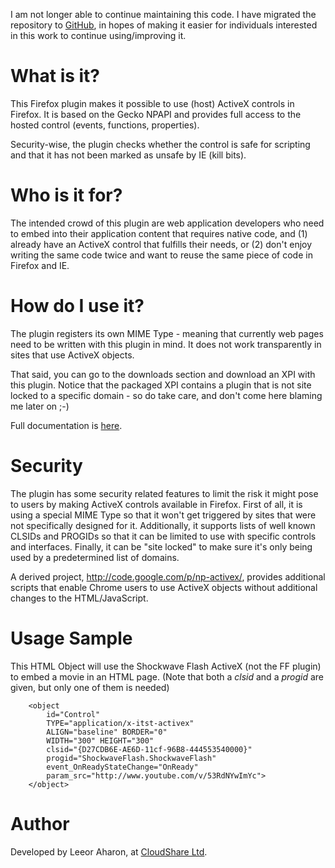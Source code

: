 I am not longer able to continue maintaining this code. I have migrated the repository to [GitHub](https://github.com/leeor/ff-activex-host), in hopes of making it easier for individuals interested in this work to continue using/improving it.


# What is it? #
This Firefox plugin makes it possible to use (host) ActiveX controls in Firefox. It is based on the Gecko NPAPI and provides full access to the hosted control (events, functions, properties).

Security-wise, the plugin checks whether the control is safe for scripting and that it has not been marked as unsafe by IE (kill bits).

# Who is it for? #
The intended crowd of this plugin are web application developers who need to embed into their application content that requires native code, and (1) already have an ActiveX control that fulfills their needs, or (2) don't enjoy writing the same code twice and want to reuse the same piece of code in Firefox and IE.

# How do I use it? #
The plugin registers its own MIME Type - meaning that currently web pages need to be written with this plugin in mind. It does not work transparently in sites that use ActiveX objects.

That said, you can go to the downloads section and download an XPI with this plugin. Notice that the packaged XPI contains a plugin that is not site locked to a specific domain - so do take care, and don't come here blaming me later on ;-)

Full documentation is [here](Documentation.md).

# Security #
The plugin has some security related features to limit the risk it might pose to users by making ActiveX controls available in Firefox. First of all, it is using a special MIME Type so that it won't get triggered by sites that were not specifically designed for it. Additionally, it supports lists of well known CLSIDs and PROGIDs so that it can be limited to use with specific controls and interfaces. Finally, it can be "site locked" to make sure it's only being used by a predetermined list of domains.

A derived project, http://code.google.com/p/np-activex/, provides additional scripts that enable Chrome users to use ActiveX objects without additional changes to the HTML/JavaScript.

# Usage Sample #
This HTML Object will use the Shockwave Flash ActiveX (not the FF plugin) to embed a movie in an HTML page. (Note that both a _clsid_ and a _progid_ are given, but only one of them is needed)
```
	<object
		id="Control"
		TYPE="application/x-itst-activex"
		ALIGN="baseline" BORDER="0"
		WIDTH="300" HEIGHT="300"
		clsid="{D27CDB6E-AE6D-11cf-96B8-444553540000}"
		progid="ShockwaveFlash.ShockwaveFlash"
		event_OnReadyStateChange="OnReady"
		param_src="http://www.youtube.com/v/53RdNYwImYc">
	</object>
```

# Author #
Developed by Leeor Aharon, at [CloudShare Ltd](http://www.cloudshare.com).